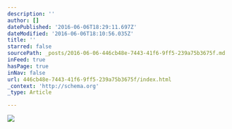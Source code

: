 ```yaml
---
description: ''
author: []
datePublished: '2016-06-06T18:29:11.697Z'
dateModified: '2016-06-06T18:10:56.035Z'
title: ''
starred: false
sourcePath: _posts/2016-06-06-446cb48e-7443-41f6-9ff5-239a75b3675f.md
inFeed: true
hasPage: true
inNav: false
url: 446cb48e-7443-41f6-9ff5-239a75b3675f/index.html
_context: 'http://schema.org'
_type: Article

---
```

![](https://the-grid-user-content.s3-us-west-2.amazonaws.com/8687f0b7-90e9-4389-923d-82bac181f502.jpg)